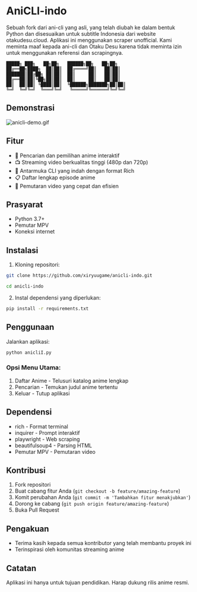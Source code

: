 # AniCLI-indo

Sebuah fork dari ani-cli yang asli, yang telah diubah ke dalam bentuk Python dan disesuaikan untuk subtitle Indonesia dari website otakudesu.cloud. 
Aplikasi ini menggunakan scraper unofficial. Kami meminta maaf kepada ani-cli dan Otaku Desu karena tidak meminta izin untuk menggunakan referensi dan scrapingnya.

```ascii
█████╗ ███╗   ██╗██╗   ██████╗██╗   ██╗██╗
██╔══██╗████╗  ██║██║  ██╔════╝██║   ██║██║
███████║██╔██╗ ██║██║  ██║     ██║   ██║██║
██╔══██║██║╚██╗██║██║  ██║     ██║   ██║██║
██║  ██║██║ ╚████║██║  ╚██████╗███████╗██║██║
╚═╝  ╚═╝╚═╝  ╚═══╝╚═╝   ╚═════╝╚══════╝╚═╝╚═╝
```

## Demonstrasi

![anicli-demo.gif](https://github.com/xiryuuGame/anicli-indo/blob/main/vid/anicliV.gif)

## Fitur

- 🎯 Pencarian dan pemilihan anime interaktif
- 📺 Streaming video berkualitas tinggi (480p dan 720p)
- 🎨 Antarmuka CLI yang indah dengan format Rich
- 📋 Daftar lengkap episode anime
- 🚀 Pemutaran video yang cepat dan efisien

## Prasyarat

- Python 3.7+
- Pemutar MPV
- Koneksi internet

## Instalasi

1. Kloning repositori:
```bash
git clone https://github.com/xiryuugame/anicli-indo.git

cd anicli-indo
```

2. Instal dependensi yang diperlukan:
```bash
pip install -r requirements.txt
```

## Penggunaan

Jalankan aplikasi:
```bash
python anicliI.py
```

### Opsi Menu Utama:
1. Daftar Anime - Telusuri katalog anime lengkap
2. Pencarian - Temukan judul anime tertentu
3. Keluar - Tutup aplikasi

## Dependensi

- rich - Format terminal
- inquirer - Prompt interaktif
- playwright - Web scraping
- beautifulsoup4 - Parsing HTML
- Pemutar MPV - Pemutaran video

## Kontribusi

1. Fork repositori
2. Buat cabang fitur Anda (`git checkout -b feature/amazing-feature`)
3. Komit perubahan Anda (`git commit -m 'Tambahkan fitur menakjubkan'`)
4. Dorong ke cabang (`git push origin feature/amazing-feature`)
5. Buka Pull Request

## Pengakuan

- Terima kasih kepada semua kontributor yang telah membantu proyek ini
- Terinspirasi oleh komunitas streaming anime

## Catatan

Aplikasi ini hanya untuk tujuan pendidikan. Harap dukung rilis anime resmi.
